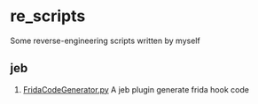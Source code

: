 # re_scripts
Some reverse-engineering scripts written by myself

## jeb

1. [FridaCodeGenerator.py](./jeb/FridaCodeGenerator.py) A jeb plugin generate frida hook code
